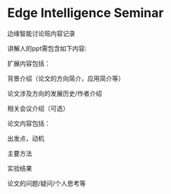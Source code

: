 # Edge Intelligence Seminar
 边缘智能讨论班内容记录

讲解人的ppt需包含如下内容:

扩展内容包括：

背景介绍（论文的方向简介，应用简介等）

论文涉及方向的发展历史/作者介绍

相关会议介绍（可选）

论文内容包括：

出发点，动机

主要方法

实验结果

论文的问题/疑问/个人思考等
